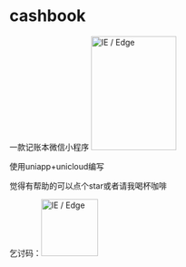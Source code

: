 
# cashbook
一款记账本微信小程序
<img src="https://vkceyugu.cdn.bspapp.com/VKCEYUGU-6f584cfb-2e4a-47b3-a2f6-2c0c3798e8c6/b9176b59-6b64-4ec7-a8dc-f87dfb9fb3b5.jpg" width="150px" height="200px" alt="IE / Edge" />

使用uniapp+unicloud编写

觉得有帮助的可以点个star或者请我喝杯咖啡

乞讨码：<img src="https://vkceyugu.cdn.bspapp.com/VKCEYUGU-6f584cfb-2e4a-47b3-a2f6-2c0c3798e8c6/d1eff487-556c-485c-a4a9-f22ef77e64b8.jpg" width="100px" height="100px" alt="IE / Edge" />